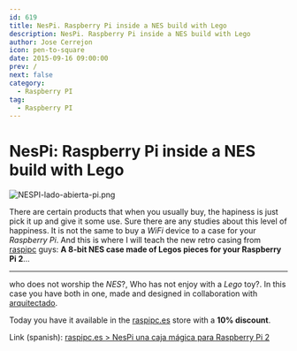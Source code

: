 ```yaml
---
id: 619
title: NesPi. Raspberry Pi inside a NES build with Lego
description: NesPi. Raspberry Pi inside a NES build with Lego
author: Jose Cerrejon
icon: pen-to-square
date: 2015-09-16 09:00:00
prev: /
next: false
category:
  - Raspberry PI
tag:
  - Raspberry PI
---
```


# NesPi: Raspberry Pi inside a NES build with Lego

![NESPI-lado-abierta-pi.png](/images/2015/09/NESPI-lado-abierta-pi.png)

There are certain products that when you usually buy, the hapiness is just pick it up and give it some use. Sure there are any studies about this level of happiness. It is not the same to buy a *WiFi* device to a case for your *Raspberry Pi*. And this is where I will teach the new retro casing from [raspipc](https://twitter.com/raspipc) guys: **A 8-bit NES case made of Legos pieces for your Raspberry Pi 2**...

- - -
who does not worship the *NES*?, Who has not enjoy with a *Lego* toy?. In this case you have both in one, made and designed in collaboration with [arquitectado](https://twitter.com/arquitectado).

Today you have it available in the [raspipc.es](raspipc.es/public/home/index.php?ver=tienda&accion=verArticulo&idProducto=1305) store with a **10% discount**.

Link (spanish): [raspipc.es > NesPi una caja mágica para Raspberry Pi 2](http://raspipc.es/blog/?p=183#more-183)